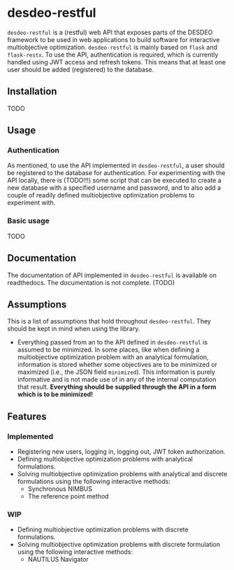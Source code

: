# desdeo-restful

`desdeo-restful` is a (restful) web API that exposes parts of the DESDEO framework to be used in web applications
to build software for interactive multiobjective optimization. `desdeo-restful` is mainly based on `flask` and `flask-restx`.
To use the API, authentication is required, which is currently handled using JWT access and refresh tokens. This means that
at least one user should be added (registered) to the database.

## Installation

TODO

## Usage

### Authentication

As mentioned, to use the API implemented in `desdeo-restful`, a user should be registered to the database for authentication.
For experimenting
with the API locally, there is (TODO!!!) some script that can be executed to create a new database with a specified username and
password, and to also add a couple of readily defined multiobjective optimization problems to experiment with.

### Basic usage

TODO

## Documentation

The documentation of API implemented in `desdeo-restful` is available on readthedocs. The documentation is not complete. (TODO)

## Assumptions

This is a list of assumptions that hold throughout `desdeo-restful`. They should be kept in mind when using the library.

- Everything passed from an to the API defined in `desdeo-restful` is assumed to be minimized. In some places, like when defining
  a multiobjective optimization problem with an analytical formulation, information is stored whether some objectives are to be
  minimized or maximized (i.e., the JSON field `minimized`). This information is purely informative and is not made use of in
  any of the internal computation that result. **Everything should be supplied through the API in a form which is to be minimized!**

## Features

### Implemented

- Registering new users, logging in, logging out, JWT token authorization.
- Defining multiobjective optimization problems with analytical formulations.
- Solving multiobjective optimization problems with analytical and discrete formulations using the following interactive methods:
  - Synchronous NIMBUS
  - The reference point method

### WIP

- Defining multiobjective optimization problems with discrete formulations.
- Solving multiobjective optimization problems with discrete formulation using the following interactive methods:
  - NAUTILUS Navigator
